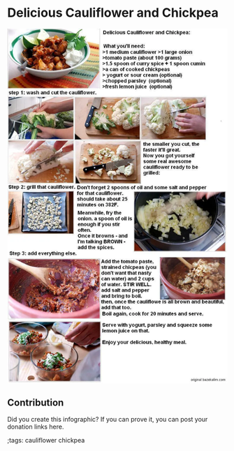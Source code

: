 # Delicious Cauliflower and Chickpea

![](fitpics/cauliflower-and-chickpea.webp)

## Contribution

Did you create this infographic? If you can prove it, you can post your donation links here. 

;tags: cauliflower chickpea

